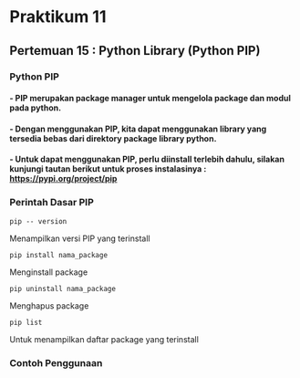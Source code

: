 # Praktikum 11
## Pertemuan 15 : Python Library (Python PIP)
### Python PIP
#### - PIP merupakan package manager untuk mengelola package dan modul pada python.
#### - Dengan menggunakan PIP, kita dapat menggunakan library yang tersedia bebas dari direktory package library python.
#### - Untuk dapat menggunakan PIP, perlu diinstall terlebih dahulu, silakan kunjungi tautan berikut untuk proses instalasinya : https://pypi.org/project/pip
### Perintah Dasar PIP
```
pip -- version
```
Menampilkan versi PIP yang terinstall
```
pip install nama_package
```
Menginstall package
```
pip uninstall nama_package
```
Menghapus package
```
pip list
```
Untuk menampilkan daftar package yang terinstall 
### Contoh Penggunaan

